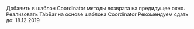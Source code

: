 Добавить в шаблон Coordinator методы возврата на предидущее окно. Реализовать TabBar на основе шаблона Coordinator
Рекомендуем сдать до: 18.12.2019
